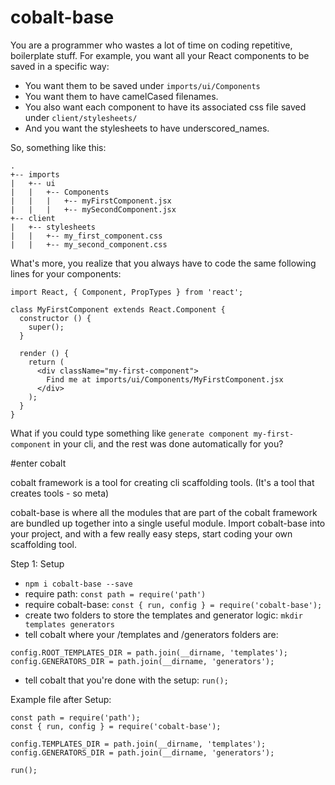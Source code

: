 # cobalt-base

You are a programmer who wastes a lot of time on coding repetitive, boilerplate stuff. For example, you want all your React components to be saved in a specific way:
- You want them to be saved under `imports/ui/Components`
- You want them to have camelCased filenames.
- You also want each component to have its associated css file saved under `client/stylesheets/`
- And you want the stylesheets to have underscored_names.

So, something like this:

```
.
+-- imports
|   +-- ui
|   |   +-- Components
|   |   |   +-- myFirstComponent.jsx
|   |   |   +-- mySecondComponent.jsx
+-- client
|   +-- stylesheets
|   |   +-- my_first_component.css
|   |   +-- my_second_component.css
```

What's more, you realize that you always have to code the same following lines for your components:

```
import React, { Component, PropTypes } from 'react';

class MyFirstComponent extends React.Component {
  constructor () {
    super();
  }

  render () {
    return (
      <div className="my-first-component">
        Find me at imports/ui/Components/MyFirstComponent.jsx
      </div>
    );
  }
}
```

What if you could type something like `generate component my-first-component` in your cli, and the rest was done automatically for you?

#enter cobalt

cobalt framework is a tool for creating cli scaffolding tools. (It's a tool that creates tools - so meta)


cobalt-base is where all the modules that are part of the cobalt framework are bundled up together into a single useful module. Import cobalt-base into your project, and with a few really easy steps, start coding your own scaffolding tool.

Step 1: Setup

- `npm i cobalt-base --save`
- require path: `const path = require('path')`
- require cobalt-base: `const { run, config } = require('cobalt-base');`
- create two folders to store the templates and generator logic: `mkdir templates generators`
- tell cobalt where your /templates and /generators folders are: 
```
config.ROOT_TEMPLATES_DIR = path.join(__dirname, 'templates');
config.GENERATORS_DIR = path.join(__dirname, 'generators');
```
- tell cobalt that you're done with the setup: `run();`

Example file after Setup:

```
const path = require('path');
const { run, config } = require('cobalt-base');

config.TEMPLATES_DIR = path.join(__dirname, 'templates');
config.GENERATORS_DIR = path.join(__dirname, 'generators');

run();
```

